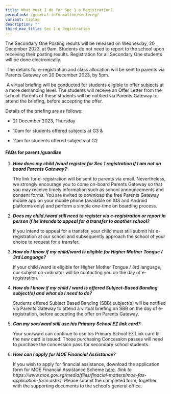 ```yaml
---
title: What must I do for Sec 1 e Registration?
permalink: /general-information/sec1ereg/
variant: tiptap
description: ""
third_nav_title: Sec 1 e Registration
---
```

<p>The Secondary One Posting results will be released on Wednesday, 20 December 2023, at 9am. Students do not need to report to the school upon receiving their posting results. Registration for all Secondary One students will be done electronically.</p><p>&nbsp;The details for e-registration and class allocation will be sent to parents via Parents Gateway on 20 December 2023, by 5pm. &nbsp;</p><p>&nbsp;A virtual briefing will be conducted for students eligible to offer subjects at a more demanding level. The students will receive an Offer Letter from the school. Parents of these students will be notified via Parents Gateway to attend the briefing, before accepting the offer.</p><p>Details of the briefing are as follows:</p><ul data-tight="true" class="tight"><li><p>21 December 2023, Thursday</p></li><li><p>10am for students offered subjects at G3 &amp;</p></li><li><p>11am for students offered subjects at G2</p></li></ul><h4><strong>FAQs for parent /guardian</strong></h4><ol data-tight="true" class="tight"><li><p><strong><em>How does my child /ward register for Sec 1 registration if I am not on board Parents Gateway?</em></strong></p><p>The link for e-registration will be sent to parents via email. Nevertheless, we strongly encourage you to come on-board Parents Gateway so that you may receive timely information such as school announcements and consent forms. You are invited to download the free Parents Gateway mobile app on your mobile phone (available on IOS and Android platforms only) and perform a simple one-time on boarding process.</p><p></p></li><li><p><strong><em>Does my child /ward still need to register via e-registration or report in person if he intends to appeal for a transfer to another school?&nbsp;</em></strong></p><p>If you intend to appeal for a transfer, your child must still submit his e-registration at our school and subsequently approach the school of your choice to request for a transfer.</p><p></p></li><li><p><strong><em>How do I know if my child/ward is eligible for Higher Mother Tongue / 3rd Language?</em></strong></p><p>If your child /ward is eligible for Higher Mother Tongue / 3rd language, our subject co-ordinator will be contacting you on the day of e-registration.</p><p></p></li><li><p><strong><em>How do I know if my child / ward is offered Subject-Based Banding subject(s) and what do I need to do?</em></strong></p><p>Students offered Subject Based Banding (SBB) subject(s) will be notified via Parents Gateway to attend a virtual briefing on SBB on the day of e-registration, before accepting the offer on Parents Gateway. &nbsp;</p><p></p></li><li><p><strong><em>Can my son/ward still use his Primary School EZ link card?</em></strong></p><p>Your son/ward can continue to use his Primary School EZ Link card till the new card is issued. Those purchasing Concession passes will need to purchase the concession pass for secondary school students.</p><p></p></li><li><p><strong><em>How can I apply for MOE Financial Assistance?</em></strong></p><p>If you wish to apply for financial assistance, download the application form for MOE Financial Assistance Scheme <u>here</u>. <em>(link to</em> <em><a rel="noopener noreferrer nofollow" target="_blank">https://www.moe.gov.sg/media/files/finacial-matters/moe-fas-application-form.ashx</a>). P</em>lease submit the completed form, together with the supporting documents to the school’s general office.&nbsp;</p><p></p><p></p></li></ol><p></p>